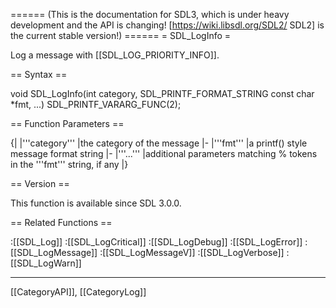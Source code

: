 ====== (This is the documentation for SDL3, which is under heavy development and the API is changing! [https://wiki.libsdl.org/SDL2/ SDL2] is the current stable version!) ======
= SDL_LogInfo =

Log a message with [[SDL_LOG_PRIORITY_INFO]].

== Syntax ==

<syntaxhighlight lang='c'>
void SDL_LogInfo(int category, SDL_PRINTF_FORMAT_STRING const char *fmt, ...) SDL_PRINTF_VARARG_FUNC(2);
</syntaxhighlight>

== Function Parameters ==

{|
|'''category'''
|the category of the message
|-
|'''fmt'''
|a printf() style message format string
|-
|'''...'''
|additional parameters matching % tokens in the '''fmt''' string, if any
|}

== Version ==

This function is available since SDL 3.0.0.

== Related Functions ==

:[[SDL_Log]]
:[[SDL_LogCritical]]
:[[SDL_LogDebug]]
:[[SDL_LogError]]
:[[SDL_LogMessage]]
:[[SDL_LogMessageV]]
:[[SDL_LogVerbose]]
:[[SDL_LogWarn]]

----
[[CategoryAPI]], [[CategoryLog]]


